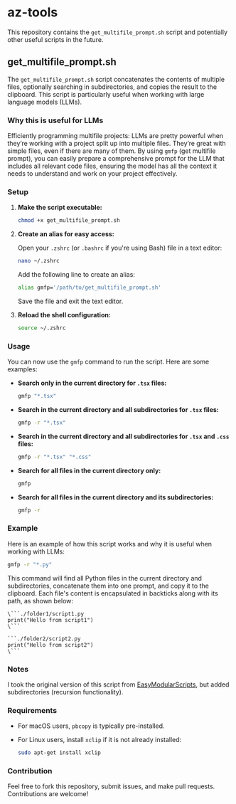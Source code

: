 
# az-tools

This repository contains the `get_multifile_prompt.sh` script and potentially other useful scripts in the future.

## get_multifile_prompt.sh

The `get_multifile_prompt.sh` script concatenates the contents of multiple files, optionally searching in subdirectories, and copies the result to the clipboard. This script is particularly useful when working with large language models (LLMs).

### Why this is useful for LLMs

Efficiently programming multifile projects:
LLMs are pretty powerful when they’re working with a project split up into multiple files. They’re great with simple files, even if there are many of them. By using `gmfp` (get multifile prompt), you can easily prepare a comprehensive prompt for the LLM that includes all relevant code files, ensuring the model has all the context it needs to understand and work on your project effectively.


### Setup

1. **Make the script executable:**

    ```sh
    chmod +x get_multifile_prompt.sh
    ```

2. **Create an alias for easy access:**

    Open your `.zshrc` (or `.bashrc` if you're using Bash) file in a text editor:

    ```sh
    nano ~/.zshrc
    ```

    Add the following line to create an alias:

    ```sh
    alias gmfp='/path/to/get_multifile_prompt.sh'
    ```

    Save the file and exit the text editor.

3. **Reload the shell configuration:**

    ```sh
    source ~/.zshrc
    ```

### Usage

You can now use the `gmfp` command to run the script. Here are some examples:

- **Search only in the current directory for `.tsx` files:**

    ```sh
    gmfp "*.tsx"
    ```

- **Search in the current directory and all subdirectories for `.tsx` files:**

    ```sh
    gmfp -r "*.tsx"
    ```

- **Search in the current directory and all subdirectories for `.tsx` and `.css` files:**

    ```sh
    gmfp -r "*.tsx" "*.css"
    ```

- **Search for all files in the current directory only:**

    ```sh
    gmfp
    ```

- **Search for all files in the current directory and its subdirectories:**

    ```sh
    gmfp -r
    ```

### Example

Here is an example of how this script works and why it is useful when working with LLMs:

```sh
gmfp -r "*.py"
```

This command will find all Python files in the current directory and subdirectories, concatenate them into one prompt, and copy it to the clipboard. Each file's content is encapsulated in backticks along with its path, as shown below:

```
\```./folder1/script1.py
print("Hello from script1")
\```

```./folder2/script2.py
print("Hello from script2")
\```
```

### Notes

I took the original version of this script from [EasyModularScripts](https://github.com/dnbt777/EasyModularScripts/blob/main/ai-tools/get_multifile_prompt.sh), but added subdirectories (recursion functionality).

### Requirements

- For macOS users, `pbcopy` is typically pre-installed.
- For Linux users, install `xclip` if it is not already installed:

    ```sh
    sudo apt-get install xclip
    ```

### Contribution

Feel free to fork this repository, submit issues, and make pull requests. Contributions are welcome!
